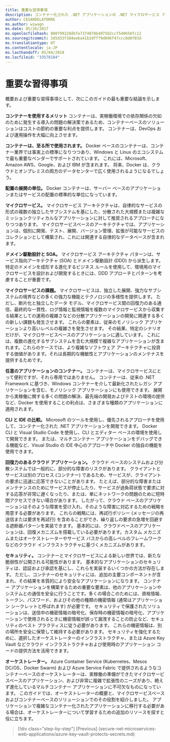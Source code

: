 ```yaml
---
title: 重要な習得事項
description: コンテナー化された .NET アプリケーションの .NET マイクロサービス アーキテクチャ | 重要な習得事項
author: CESARDELATORRE
ms.author: wiwagn
ms.date: 05/26/2017
ms.openlocfilehash: 880f99228dbfe7374878b497582ccf540658fc12
ms.sourcegitcommit: 3d5d33f384eeba41b2dff79d096f47ccc8d8f03d
ms.translationtype: HT
ms.contentlocale: ja-JP
ms.lasthandoff: 05/04/2018
ms.locfileid: "33578184"
---
```

# <a name="key-takeaways"></a>重要な習得事項

概要および重要な習得事項として、次にこのガイドの最も重要な結論を示します。

**コンテナーを使用するメリット** コンテナーは、実稼働環境での依存関係の欠如のために発生する導入の問題の解決策であるため、コンテナーベースのソリューションはコストの節約の重要な利点を提供します。 コンテナーは、DevOps および運用操作を大幅に向上させます。

**コンテナーは、至る所で使用されます。** Docker ベースのコンテナーは、コンテナー業界では事実上の標準になりつつあり、Windows と Linux のエコシステムで最も重要なベンダーでサポートされています。 これには、Microsoft、Amazon AWS、Google、および IBM が含まれます。 将来、Docker は、クラウドとオンプレミスの両方のデータセンターで広く使用されるようになるでしょう。

**配置の展開の単位。** Docker コンテナーは、サーバー ベースのアプリケーションまたはサービスの配置の標準的な単位になっています。

**マイクロサービス。** マイクロサービス アーキテクチャは、自律的なサービスの形式の複数の独立したサブシステムを基にした、分散された大規模または複雑なミッションクリティカルなアプリケーションに対して推奨されるアプローチになりつつあります。 マイクロサービスベースのアーキテクチャでは、アプリケーションは、個別に開発、テスト、展開、バージョン管理、拡張が可能なサービスのコレクションとして構築され、これには関連する自律的なデータベースが含まれます。

**ドメイン駆動設計と SOA。** マイクロサービス アーキテクチャ パターンは、サービス指向アーキテクチャ (SOA) とドメイン駆動設計 (DDD) から派生します。 特定のドメインを成形する進化するビジネス ルールを使用して、環境用のマイクロサービスを設計および開発するときには、DDD アプローチとパターンを考慮することが重要です。

**マイクロサービスの課題。** マイクロサービスは、独立した展開、強力なサブシステムの境界などの多くの強力な機能とテクノロジの多様性を提供します。 ただし、断片化と独立したデータ モデル、マイクロサービス間の回復力のある通信、最終的な一貫性、ログ情報と監視情報を複数のマイクロサービスから収集する結果としての運用の複雑さなどの分散アプリケーションの開発に関連する多くの新しい課題も発生させます。 これらの要素は、従来のモノリシック アプリケーションより高いレベルの複雑さを発生させます。 その結果、特定のシナリオだけが、マイクロサービスベースのアプリケーションに適しています。 これには、複数の進化するサブシステムを含む大規模で複雑なアプリケーションが含まれます。これらのケースでは、より複雑なソフトウェア アーキテクチャに投資する価値があります。それは長期的な機敏性とアプリケーションのメンテナスを提供するためです。

**任意のアプリケーションのコンテナー。** コンテナーは、マイクロサービスにとって便利ですが、それら専用ではありません。 コンテナーは、従来の .NET Framework に基づき、Windows コンテナーを介して最新化されたレガシ アプリケーションを含む、モノリシック アプリケーションにも使用できます。 展開から実稼働に関する多くの問題の解決、最先端の開発およびテストの環境の提供など、Docker を使用することの利点は、さまざまな種類のアプリケーションに適用されます。

**CLI と IDE の比較。** Microsoft のツールを使用し、優先されるアプローチを使用して、コンテナー化された .NET アプリケーションを開発できます。 Docker CLI と Visual Studio Code を使用し、CLI とエディター ベースの環境を使用して開発できます。 または、マルチコンテナー アプリケーションをデバッグできる機能など、Visual Studio の IDE 中心のアプローチや Docker の独自の機能を使用できます。

**回復力のあるクラウド アプリケーション。** クラウド ベースのシステムおよび分散システムでは一般的に、部分的な障害のリスクがあります。 クライアントとサービスは別のプロセス (コンテナー) であるため、サービスが、クライアントの要求に迅速に応答できないことがあります。 たとえば、部分的な障害またはメンテナンスのためにサービスが停止したり、サービスが過負荷状態で要求に対する応答が非常に遅くなったり、または、単にネットワークの問題のために短時間アクセスできない場合があります。 したがって、クラウド ベースのアプリケーションはそのような障害を受け入れ、そのような障害に対応するための戦略を用意する必要があります。 これらの戦略には、再試行ポリシー (メッセージの再送信または要求を再試行) を含めることができ、繰り返しの要求の急増を回避する遮断器パターンを実装できます。 基本的には、クラウドベースのアプリケーションは、回復メカニズムを搭載している必要があります。カスタム メカニズムまたはオーケストレーターやサービス バスからの高レベルのフレームワークなどのクラウド インフラストラクチャに基づくメカニズムがあります。

**セキュリティ。** コンテナーとマイクロサービスによる新しい世界では、新たな脆弱性が公開される可能性があります。 基本的なアプリケーションのセキュリティは、認証および承認を基にし、これらを実装するいくつかの方法が存在します。 ただし、コンテナーのセキュリティには、追加の主要コンポーネントが含まれ、その結果を本質的により安全なアプリケーションになります。 コンテナー アプリケーションを構築するための重要な要素は、他のアプリケーションやシステムとの通信を安全に行うことです。多くの場合このためには、資格情報、トークン、パスワード、およびその他の種類の機密情報 (通常はアプリケーション シークレットと呼ばれます) が必要です。 セキュリティで保護されたソリューションは、送信中の機密情報の暗号化、保存時の機密情報の暗号化、アプリケーションで使用されるときに機密情報が誤って漏洩することの防止など、セキュリティのベスト プラクティスに従う必要があります。 これらの機密情報は、別の場所を安全に保管して維持する必要があります。 セキュリティを強化するために、選択したオーケストレーターのインフラストラクチャ、または Azure Key Vault などクラウド インフラストラクチャおよび使用時のアプリケーション コードの提供方法を活用できます。

**オーケストレーター。** Azure Container Service (Kubernetes、Mesos DC/OS、Docker Swarm) および Azure Service Fabric で提供されるようなコンテナーベースのオーケストレーターは、実稼働の準備ができたマイクロサービスベースのアプリケーション、および非常に複雑で拡張性のニーズがあり、絶えず進化しているマルチコンテナー アプリケーションに不可欠なものになっています。 このガイドでは、オーケストレーターの概要と、マイクロサービスベースおよびコンテナーベースのソリューションでのその役割を紹介しました。 アプリケーションで複雑なコンテナー化されたアプリケーションに移行する必要がある場合は、オーケストレーターについて学習するための追加のリソースを探すと役に立ちます。

>[!div class="step-by-step"]
[Previous] (secure-net-microservices-web-applications/azure-key-vault-protects-secrets.md)
